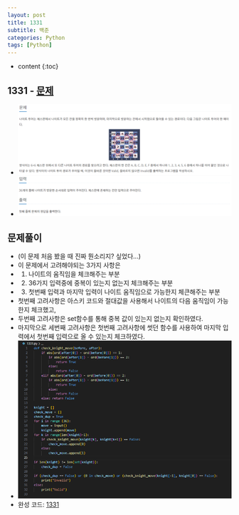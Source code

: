 ```yaml
---
layout: post
title: 1331
subtitle: 백준
categories: Python
tags: [Python]
---
```


* content
{:toc}

## 1331 - [문제](https://www.acmicpc.net/problem/1331)
+ ![문제](/assets/images/1331_Q.png)
+ ![문제](/assets/images/1331_IO.png)
## 문제풀이
+ (이 문제 처음 봤을 때 진짜 뭔소리지? 싶었다...)
+ 이 문제에서 고려해야되는 3가지 사항은
+ 1. 나이트의 움직임을 체크해주는 부분
+ 2. 36가지 입력중에 중복이 있는지 없는지 체크해주는 부분
+ 3. 첫번째 입력과 마지막 입력이 나이트 움직임으로 가능한지 체큰해주는 부분
+ 첫번째 고려사항은 아스키 코드와 절대값을 사용해서 나이트의 다음 움직임이 가능한지 체크했고,
+ 두번째 고려사항은 set함수를 통해 중복 값이 있는지 없는지 확인하였다.
+ 마지막으로 세번째 고려사항은 첫번째 고려사항에 썻던 함수를 사용하여 마지막 입력에서 첫번째 입력으로 올 수 있는지 체크하였다.
+ ![코드](/assets/images/1331.png)
+ 완성 코드: [1331](https://github.com/ggsong0328/solved.ac/blob/solved.ac/1331.py)
